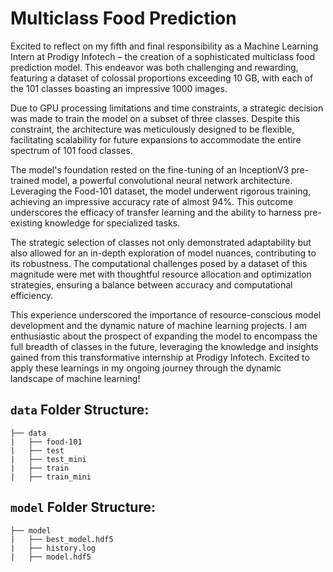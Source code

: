 # Multiclass Food Prediction

Excited to reflect on my fifth and final responsibility as a Machine Learning Intern at Prodigy Infotech – the creation of a sophisticated multiclass food prediction model. This endeavor was both challenging and rewarding, featuring a dataset of colossal proportions exceeding 10 GB, with each of the 101 classes boasting an impressive 1000 images.

Due to GPU processing limitations and time constraints, a strategic decision was made to train the model on a subset of three classes. Despite this constraint, the architecture was meticulously designed to be flexible, facilitating scalability for future expansions to accommodate the entire spectrum of 101 food classes.

The model's foundation rested on the fine-tuning of an InceptionV3 pre-trained model, a powerful convolutional neural network architecture. Leveraging the Food-101 dataset, the model underwent rigorous training, achieving an impressive accuracy rate of almost 94%. This outcome underscores the efficacy of transfer learning and the ability to harness pre-existing knowledge for specialized tasks.

The strategic selection of classes not only demonstrated adaptability but also allowed for an in-depth exploration of model nuances, contributing to its robustness. The computational challenges posed by a dataset of this magnitude were met with thoughtful resource allocation and optimization strategies, ensuring a balance between accuracy and computational efficiency.

This experience underscored the importance of resource-conscious model development and the dynamic nature of machine learning projects. I am enthusiastic about the prospect of expanding the model to encompass the full breadth of classes in the future, leveraging the knowledge and insights gained from this transformative internship at Prodigy Infotech. Excited to apply these learnings in my ongoing journey through the dynamic landscape of machine learning!

## `data` Folder Structure:

```
├── data
|   ├── food-101
|   ├── test
|   ├── test_mini
|   ├── train
|   ├── train_mini
```

## `model` Folder Structure:

```
├── model
|   ├── best_model.hdf5
|   ├── history.log
|   ├── model.hdf5
```